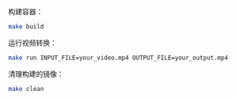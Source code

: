 构建容器：
```bash
make build
```
运行视频转换：
```bash
make run INPUT_FILE=your_video.mp4 OUTPUT_FILE=your_output.mp4
```
清理构建的镜像：
```bash
make clean
```